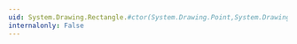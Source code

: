 ```yaml
---
uid: System.Drawing.Rectangle.#ctor(System.Drawing.Point,System.Drawing.Size)
internalonly: False
---
```

